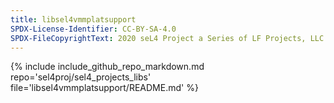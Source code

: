 ```yaml
---
title: libsel4vmmplatsupport
SPDX-License-Identifier: CC-BY-SA-4.0
SPDX-FileCopyrightText: 2020 seL4 Project a Series of LF Projects, LLC.
---
```


{% include include_github_repo_markdown.md repo='sel4proj/sel4_projects_libs' file='libsel4vmmplatsupport/README.md' %}
